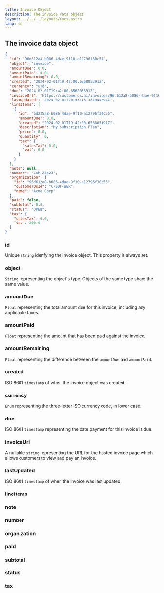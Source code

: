 ```yaml
---
title: Invoice Object
description: The invoice data object
layout: ../../../layouts/docs.astro
lang: en
---
```



## The invoice data object

```json
{
  "id": "96d612a8-b086-4dae-9f10-a12796f30c55",
  "object": "invoice",
  "amountDue": 0.0,
  "amountPaid": 0.0,
  "amountRemaining": 0.0,
  "created": "2024-02-01T19:42:00.656805391Z",
  "currency": "usd",
  "due": "2024-02-01T19:42:00.656805391Z",
  "invoiceUrl": "https://customeros.ai/invoices/96d612a8-b086-4dae-9f10-a12796f30c55",
  "lastUpdated": "2024-02-01T20:53:13.381944294Z",
  "lineItems": [
    {
      "id": "6d235a8-b086-4dae-9f10-a12796f30c55",
      "amountDue": 0.0,
      "created": "2024-02-01T19:42:00.656805391Z",
      "description": "My Subscription Plan",
      "price": 0.0,
      "quantity": 0,
      "tax": {
        "salesTax": 0.0,
        "vat": 0.0  
      }
    }
  ],
  "note": null,
  "number": "LAM-23423",
  "organization": {
    "id": "96d612a8-b086-4dae-9f10-a12796f30c55",
    "customerOsId": "C-SDF-WER",  
    "name": "Acme Corp"
  },
  "paid": false,
  "subtotal": 0.0,
  "status": "OPEN",
  "tax": {
    "salesTax": 0.0,
    "vat": 200.0
  }
}
```


### id
Unique `string` idenfying the invoice object.  This property is always set.

### object
`String` representing the object's type.  Objects of the same type share the same value. 

### amountDue
`Float` representing the total amount due for this invoice, including any applicable taxes.

### amountPaid
`Float` representing the amount that has been paid against the invoice.

### amountRemaining
`Float` representing the difference between the `amountDue` and `amountPaid`.

### created
ISO 8601 `timestamp` of when the invoice object was created.

### currency
`Enum` representing the three-letter ISO currency code, in lower case.

### due
ISO 8601 `timestamp` representing the date payment for this invoice is due.

### invoiceUrl
A nullable `string` representing the URL for the hosted invoice page which allows customers to view and pay an invoice.

### lastUpdated
ISO 8601 `timestamp` of when the invoice was last updated.

### lineItems


### note

### number

### organization

### paid

### subtotal

### status

### tax